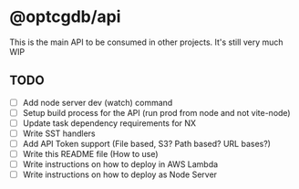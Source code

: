 # @optcgdb/api

This is the main API to be consumed in other projects. It's still very much WIP

## TODO

- [ ] Add node server dev (watch) command
- [ ] Setup build process for the API (run prod from node and not vite-node)
- [ ] Update task dependency requirements for NX
- [ ] Write SST handlers
- [ ] Add API Token support (File based, S3? Path based? URL bases?)
- [ ] Write this README file (How to use)
- [ ] Write instructions on how to deploy in AWS Lambda
- [ ] Write instructions on how to deploy as Node Server
